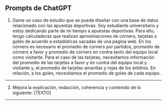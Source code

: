## Prompts de ChatGPT

1. Dame un caso de estudio que se pueda diseñar con una base de datos relacionado con las apuestas deportivas. Soy
   estudiante universitario y estoy dedicando parte de mi tiempo a apuestas deportivas. Para ello, tengo calculadoras
   que realizan aproximaciones de córners, tarjetas o goles de acuerdo a estadísticas sacadas de una página web. En los
   córners es necesario el promedio de corners por partidos, promedio de córners a favor y promedio de córners en contra
   tanto del equipo local como visitante. Para el caso de las tarjetas, necesitamos información del promedio de las
   tarjetas a favor y en contra del equipo local y visitante y, el promedio de tarjetas amarillas y rojas de los
   árbitros. En relación, a los goles, necesitamos el promedio de goles de cada equipo.
---
2. Mejora la explicación, redacción, coherencia y contenido de lo siguiente: [TEXTO]
---
